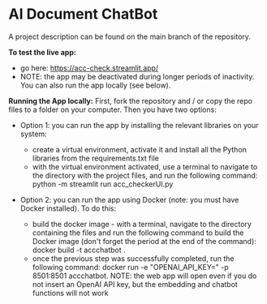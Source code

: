 # AI Document ChatBot

A project description can be found on the main branch of the repository.

__To test the live app:__
- go here: https://acc-check.streamlit.app/
- NOTE: the app may be deactivated during longer periods of inactivity. You can also run the app locally (see below).


__Running the App locally:__
First, fork the repository and / or copy the repo files to a folder on your computer. Then you have two options:

- Option 1: you can run the app by installing the relevant libraries on your system:
    - create a virtual environment, activate it and install all the Python libraries from the requirements.txt file
    - with the virtual environment activated, use a terminal to navigate to the directory with the project files, and run the following command: python -m streamlit run acc_checkerUI.py

- Option 2: you can run the app using Docker (note: you must have Docker installed). To do this:
    - build the docker image - with a terminal, navigate to the directory containing the files and run the following command to build the Docker image (don't forget the period at the end of the command): docker build -t accchatbot .
    - once the previous step was successfully completed, run the following command: docker run -e "OPENAI_API_KEY=<insert your OpenAI API key here>" -p 8501:8501 accchatbot. NOTE: the web app will open even if you do not insert an OpenAI API key, but the embedding and chatbot functions will not work




